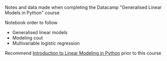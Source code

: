 Notes and data made when completing the Datacamp "Generalised Linear Models in Python" course

Notebook order to follow
- Generalised linear models
- Modeling cout
- Multivariable logistic regression

Recommend [Introduction to Linear Modeling in Python](https://learn.datacamp.com/courses/introduction-to-linear-modeling-in-python) prior to this course
